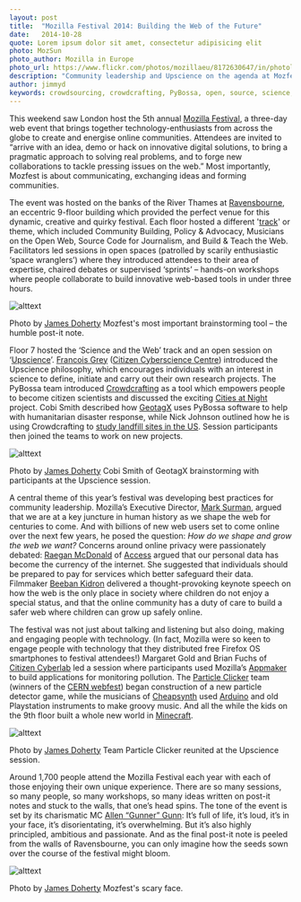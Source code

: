 ```yaml
---
layout: post
title:  "Mozilla Festival 2014: Building the Web of the Future"
date:   2014-10-28 
quote: Lorem ipsum dolor sit amet, consectetur adipisicing elit
photo: MozSun
photo_author: Mozilla in Europe
photo_url: https://www.flickr.com/photos/mozillaeu/8172630647/in/photolist-dsbSmX-dsqiE7-dsqjjm-dsoZjx-drZ8dK-dssPzX-dsqitw-dsw25A-dsbYCj-dssY2c-dscbiN-dsqbf6-dsbv76-dsc3wK-dsqhsN-dsq8pT-dsbwtX-dsp8u5-dsqjAs-dsqaHP-dsvMR6-dsoX6g-dsqgfm-ds8Bgp-dsc1bL-ds88cr-dsvPYn-dsvZ7W-dsbRgi-dsq9uR-dsw1jE-dsvPRk-dssRKc-dsbQPT-dsqgnm-dsvNne-dsbrSi-dsp1Ve-dsbQDa-dsq6ZD-dsp7cS-dsqkuQ-dsbSa6-dsqa9Z-dsbsH4-ds8reE-drZg8Y-dst14d-dsqk59-ds8rVq
description: "Community leadership and Upscience on the agenda at Mozfest 2014"
author: jimmyd
keywords: crowdsourcing, crowdcrafting, PyBossa, open, source, science, citizen, opensource, Mozilla, Mozfest, London, Webmaker, trash, upscience, landfill, humanitarian, UN, Mark Surman, Allen Gunn, Beeban Kidron, Raegon McDonald, access, privacy, community 
---
```


This weekend saw London host the 5th annual [Mozilla Festival](http://2014.mozillafestival.org/), a three-day web event that brings together technology-enthusiasts from across the globe to create and energise online communities. Attendees are invited to “arrive with an idea, demo or hack on innovative digital solutions, to bring a pragmatic approach to solving real problems, and to forge new collaborations to tackle pressing issues on the web.” Most importantly, Mozfest is about communicating, exchanging ideas and forming communities.

The event was hosted on the banks of the River Thames at [Ravensbourne](http://www.ravensbourne.ac.uk/), an eccentric 9-floor building which provided the perfect venue for this dynamic, creative and quirky festival. Each floor hosted a different '[track](http://2014.mozillafestival.org/tracks/)' or theme, which included Community Building, Policy & Advocacy, Musicians on the Open Web, Source Code for Journalism, and Build & Teach the Web. Facilitators led sessions in open spaces (patrolled by scarily enthusiastic ‘space wranglers’) where they introduced attendees to their area of expertise, chaired debates or supervised ‘sprints’ – hands-on workshops where people collaborate to build innovative web-based tools in under three hours.

![alttext]({{site.cdn}}/assets/img/blog/Postit.jpg "Courtesy of James Doherty")
<p class="post-caption">Photo by <a href="http://www.quantumdiaries.org/author/james-doherty/">James Doherty</a> Mozfest's most important brainstorming tool – the humble post-it note.</p>

Floor 7 hosted the ‘Science and the Web’ track and an open session on ‘[Upscience](http://www.billionbrainblog.com/)’. [Francois Grey](http://www.billionbrainblog.com/) ([Citizen Cyberscience Centre](http://www.citizencyberscience.net/)) introduced the Upscience philosophy, which encourages individuals with an interest in science to define, initiate and carry out their own research projects. The PyBossa team introduced [Crowdcrafting](/crowdcrafting) as a tool which empowers people to become citizen scientists and discussed the exciting [Cities at Night](/blog/2014/07/23/Cities_at_Night.html) project. Cobi Smith described how [GeotagX](http://www.geotagx.org/) uses PyBossa software to help with humanitarian disaster response, while Nick Johnson outlined how he is using Crowdcrafting to [study landfill sites in the US](/crowdcrafting). Session participants then joined the teams to work on new projects.

![alttext]({{site.cdn}}/assets/img/blog/MozCob.jpg "Courtesy of James Doherty")
<p class="post-caption">Photo by <a href="http://www.quantumdiaries.org/author/james-doherty/">James Doherty</a> Cobi Smith of GeotagX brainstorming with participants at the Upscience session.</p>

A central theme of this year’s festival was developing best practices for community leadership. Mozilla’s Executive Director, [Mark Surman](https://blog.mozilla.org/press/bios/mark-surman/), argued that we are at a key juncture in human history as we shape the web for centuries to come. And with billions of new web users set to come online over the next few years, he posed the question: *How do we shape and grow the web we want?* Concerns around online privacy were passionately debated: [Raegan McDonald](https://www.accessnow.org/blog/author/13/Raegan%20MacDonald) of [Access](https://www.accessnow.org/) argued that our personal data has become the currency of the internet. She suggested that individuals should be prepared to pay for services which better safeguard their data. Filmmaker [Beeban Kidron](http://en.wikipedia.org/wiki/Beeban_Kidron) delivered a thought-provoking keynote speech on how the web is the only place in society where children do not enjoy a special status, and that the online community has a duty of care to build a safer web where children can grow up safely online.

The festival was not just about talking and listening but also doing, making and engaging people with technology. (In fact, Mozilla were so keen to engage people with technology that they distributed free Firefox OS smartphones to festival attendees!) Margaret Gold and Brian Fuchs of [Citizen Cyberlab](http://citizencyberlab.eu/) led a session where participants used Mozilla’s [Appmaker](https://apps.webmaker.org/designer) to build applications for monitoring pollution. The [Particle Clicker](http://particle-clicker.web.cern.ch/particle-clicker/) team (winners of the [CERN webfest](https://webfest.web.cern.ch/)) began construction of a new particle detector game, while the musicians of [Cheapsynth](http://www.fakebitpolytechnic.com/cheapsynth-concept-safety-info/) used [Arduino](http://www.arduino.cc/) and old Playstation instruments to make groovy music. And all the while the kids on the 9th floor built a whole new world in [Minecraft](https://minecraft.net/).

![alttext]({{site.cdn}}/assets/img/blog/MozClick.jpg "Courtesy of James Doherty")
<p class="post-caption">Photo by <a href="http://www.quantumdiaries.org/author/james-doherty/">James Doherty</a> Team Particle Clicker reunited at the Upscience session.</p>

Around 1,700 people attend the Mozilla Festival each year with each of those enjoying their own unique experience. There are so many sessions, so many people, so many workshops, so many ideas written on post-it notes and stuck to the walls, that one’s head spins. The tone of the event is set by its charismatic MC [Allen “Gunner” Gunn](https://aspirationtech.org/about/people/gunner): It’s full of life, it’s loud, it’s in your face, it’s disorientating, it’s overwhelming. But it’s also highly principled, ambitious and passionate. And as the final post-it note is peeled from the walls of Ravensbourne, you can only imagine how the seeds sown over the course of the festival might bloom.

![alttext]({{site.cdn}}/assets/img/blog/Mozcrowd.jpg "Courtesy of James Doherty")
<p class="post-caption">Photo by <a href="http://www.quantumdiaries.org/author/james-doherty/">James Doherty</a> Mozfest's scary face.</p>
